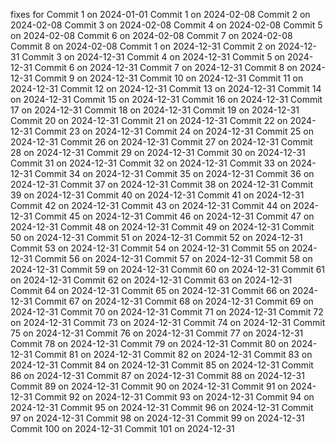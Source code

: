 fixes for 
Commit 1 on 2024-01-01
Commit 1 on 2024-02-08
Commit 2 on 2024-02-08
Commit 3 on 2024-02-08
Commit 4 on 2024-02-08
Commit 5 on 2024-02-08
Commit 6 on 2024-02-08
Commit 7 on 2024-02-08
Commit 8 on 2024-02-08
Commit 1 on 2024-12-31
Commit 2 on 2024-12-31
Commit 3 on 2024-12-31
Commit 4 on 2024-12-31
Commit 5 on 2024-12-31
Commit 6 on 2024-12-31
Commit 7 on 2024-12-31
Commit 8 on 2024-12-31
Commit 9 on 2024-12-31
Commit 10 on 2024-12-31
Commit 11 on 2024-12-31
Commit 12 on 2024-12-31
Commit 13 on 2024-12-31
Commit 14 on 2024-12-31
Commit 15 on 2024-12-31
Commit 16 on 2024-12-31
Commit 17 on 2024-12-31
Commit 18 on 2024-12-31
Commit 19 on 2024-12-31
Commit 20 on 2024-12-31
Commit 21 on 2024-12-31
Commit 22 on 2024-12-31
Commit 23 on 2024-12-31
Commit 24 on 2024-12-31
Commit 25 on 2024-12-31
Commit 26 on 2024-12-31
Commit 27 on 2024-12-31
Commit 28 on 2024-12-31
Commit 29 on 2024-12-31
Commit 30 on 2024-12-31
Commit 31 on 2024-12-31
Commit 32 on 2024-12-31
Commit 33 on 2024-12-31
Commit 34 on 2024-12-31
Commit 35 on 2024-12-31
Commit 36 on 2024-12-31
Commit 37 on 2024-12-31
Commit 38 on 2024-12-31
Commit 39 on 2024-12-31
Commit 40 on 2024-12-31
Commit 41 on 2024-12-31
Commit 42 on 2024-12-31
Commit 43 on 2024-12-31
Commit 44 on 2024-12-31
Commit 45 on 2024-12-31
Commit 46 on 2024-12-31
Commit 47 on 2024-12-31
Commit 48 on 2024-12-31
Commit 49 on 2024-12-31
Commit 50 on 2024-12-31
Commit 51 on 2024-12-31
Commit 52 on 2024-12-31
Commit 53 on 2024-12-31
Commit 54 on 2024-12-31
Commit 55 on 2024-12-31
Commit 56 on 2024-12-31
Commit 57 on 2024-12-31
Commit 58 on 2024-12-31
Commit 59 on 2024-12-31
Commit 60 on 2024-12-31
Commit 61 on 2024-12-31
Commit 62 on 2024-12-31
Commit 63 on 2024-12-31
Commit 64 on 2024-12-31
Commit 65 on 2024-12-31
Commit 66 on 2024-12-31
Commit 67 on 2024-12-31
Commit 68 on 2024-12-31
Commit 69 on 2024-12-31
Commit 70 on 2024-12-31
Commit 71 on 2024-12-31
Commit 72 on 2024-12-31
Commit 73 on 2024-12-31
Commit 74 on 2024-12-31
Commit 75 on 2024-12-31
Commit 76 on 2024-12-31
Commit 77 on 2024-12-31
Commit 78 on 2024-12-31
Commit 79 on 2024-12-31
Commit 80 on 2024-12-31
Commit 81 on 2024-12-31
Commit 82 on 2024-12-31
Commit 83 on 2024-12-31
Commit 84 on 2024-12-31
Commit 85 on 2024-12-31
Commit 86 on 2024-12-31
Commit 87 on 2024-12-31
Commit 88 on 2024-12-31
Commit 89 on 2024-12-31
Commit 90 on 2024-12-31
Commit 91 on 2024-12-31
Commit 92 on 2024-12-31
Commit 93 on 2024-12-31
Commit 94 on 2024-12-31
Commit 95 on 2024-12-31
Commit 96 on 2024-12-31
Commit 97 on 2024-12-31
Commit 98 on 2024-12-31
Commit 99 on 2024-12-31
Commit 100 on 2024-12-31
Commit 101 on 2024-12-31

